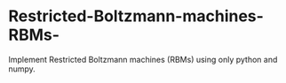 # Restricted-Boltzmann-machines-RBMs-
Implement Restricted Boltzmann machines (RBMs) using only python and numpy.
